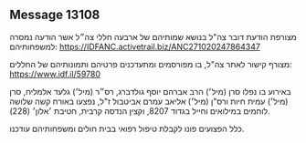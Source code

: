 ## Message 13108

מצורפת הודעת דובר צה"ל בנושא שמותיהם של ארבעה חללי צה״ל אשר הודעה נמסרה למשפחותיהם: https://IDFANC.activetrail.biz/ANC271020247864347

מצורף קישור לאתר צה"ל, בו מפורסמים ומתעדכנים פרטיהם ותמונותיהם של החללים:
https://www.idf.il/59780

באירוע בו נפלו סרן (מיל׳) הרב אברהם יוסף גולדברג, רס״ר (מיל׳) גלעד אלמליח, סרן (מיל׳) עמית חיות ורס"ן (מיל׳) אליאב עמרם אביטבול ז"ל, נפצעו באורח קשה שלושה לוחמים במילואים וחייל בגדוד 8207, וקצין הנדסה קרבית, חטיבת ׳אלון׳ (228).

כלל הפצועים פונו לקבלת טיפול רפואי בבית חולים ומשפחותיהם עודכנו.

